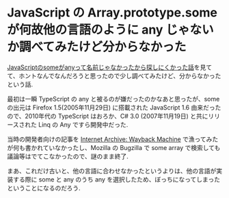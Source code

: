 # JavaScript の Array.prototype.some が何故他の言語のように any じゃないか調べてみたけど分からなかった

[JavaScriptのsomeがanyって名前じゃなかったから探しにくかった話](https://qiita.com/RyotaMurohoshi/items/4ca8e8cb566bbc2a23ae)を見てて、ホントなんでなんだろうと思ったので少し調べてみたけど、分からなかったという話.

最初は一瞬 TypeScript の any と被るのが嫌だったのかなあと思ったが、some の出元は Firefox 1.5(2005年11月29日) に搭載された JavaScript 1.6 由来だったので、2010年代の TypeScript はおろか、C# 3.0 (2007年11月19日) と共にリリースされた Linq の Any ですら開発中だった.

当時の開発者向けの記事を [Internet Archive: Wayback Machine](https://archive.org/web/) で漁ってみたが何も書かれていなかったし、Mozilla の Bugzilla で some array で検索しても議論等はでてこなかったので、謎のまま終了.

まあ、これだけ古いと、他の言語に合わせなかったというよりは、他の言語が実装する際に some と any のうち any を選択したため、ぼっちになってしまったということになるのだろう.
